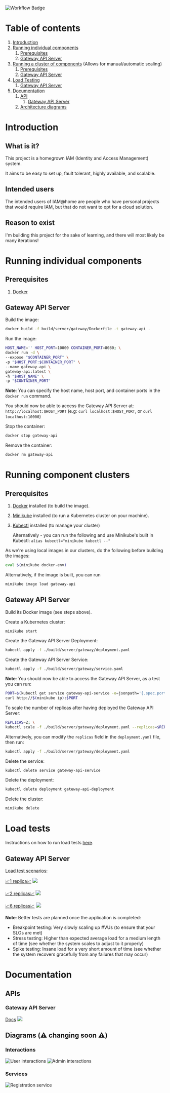 ![Workflow Badge](https://github.com/volovikariel/IAM-at-home/actions/workflows/go.yml/badge.svg)

# Table of contents
1. [Introduction](#intro)
1. [Running individual components](#running-individual-components)
   1. [Prerequisites](#running-individual-components-prerequisites)
   1. [Gateway API Server](#running-individual-components-gateway-api-server)
1. [Running a cluster of components](#running-component-clusters) (Allows for manual/automatic scaling)
   1. [Prerequisites](#running-component-clusters-prerequisites)
   1. [Gateway API Server](#running-component-clusters-gateway-api-server)
1. [Load Testing](#load-tests)
   1. [Gateway API Server](#load-testing-gateway-api-server)
1. [Documentation](#documentation)
   1. [API](#documentation-api)
      1. [Gateway API Server](#documentation-api-gateway-api-server)
   1. [Architecture diagrams](#documentation-architecture-diagrams)

<a name="intro"></a>
# Introduction
## What is it?
This project is a homegrown IAM (Identity and Access Management) system.

It aims to be easy to set up, fault tolerant, highly available, and scalable.

## Intended users
The intended users of IAM@home are people who have personal projects that would require IAM, but that do not want to opt for a cloud solution.

## Reason to exist
I'm building this project for the sake of learning, and there will most likely be many iterations!

<a name="running-individual-components"></a>
# Running individual components

<a name="running-individual-components-prerequisites"/></a>
## Prerequisites
1. [Docker](https://docs.docker.com/engine/install/)

<a name="running-individual-components-gateway-api-server"/></a>
## Gateway API Server
Build the image: 
```bash
docker build -f build/server/gateway/Dockerfile -t gateway-api .
```

Run the image:
```bash
HOST_NAME='' HOST_PORT=10000 CONTAINER_PORT=8080; \
docker run -d \
--expose "$CONTAINER_PORT" \
-p "$HOST_PORT:$CONTAINER_PORT" \
--name gateway-api \
gateway-api:latest \
-h "$HOST_NAME" \
-p "$CONTAINER_PORT"
```

**Note**: You can specify the host name, host port, and container ports in the `docker run` command.

You should now be able to access the Gateway API Server at: `http://localhost:$HOST_PORT` (e.g: `curl localhost:$HOST_PORT`, or `curl localhost:10000`)

Stop the container:
```bash
docker stop gateway-api
```

Remove the container:
```bash
docker rm gateway-api
```

<a name="running-component-clusters"/></a>
# Running component clusters
<a name="running-component-clusters-prerequisites"/></a>
## Prerequisites
1. [Docker](https://docs.docker.com/engine/install/) installed (to build the image).
1. [Minikube](https://minikube.sigs.k8s.io/docs/start/) installed (to run a Kubernetes cluster on your machine).
1. [Kubectl](https://kubernetes.io/docs/tasks/tools/#kubectl) installed (to manage your cluster)

   Alternatively - you can run the following and use Minikube's built in Kubectl: `alias kubectl="minikube kubectl --"`

As we're using local images in our clusters, do the following before building the images:
```bash
eval $(minikube docker-env)
```
Alternatively, if the image is built, you can run
```bash
minikube image load gateway-api
```

<a name="running-component-clusters-gateway-api-server"/></a>
## Gateway API Server
Build its Docker image (see steps above).

Create a Kubernetes cluster:
```bash
minikube start
```

Create the Gateway API Server Deployment:
```bash
kubectl apply -f ./build/server/gateway/deployment.yaml
```

<a id="intro" name="intro"></a>
Create the Gateway API Server Service:
```bash
kubectl apply -f ./build/server/gateway/service.yaml
```

**Note**: You should now be able to access the Gateway API Server, as a test you can run:
```bash
PORT=$(kubectl get service gateway-api-service -o=jsonpath='{.spec.ports[0].nodePort}'); \
curl http://$(minikube ip):$PORT
```

To scale the number of replicas after having deployed the Gateway API Server:
```bash
REPLICAS=2; \
kubectl scale -f ./build/server/gateway/deployment.yaml --replicas=$REPLICAS
```

Alternatively, you can modify the `replicas` field in the `deployment.yaml` file, then run:
```bash 
kubectl apply -f ./build/server/gateway/deployment.yaml
```

Delete the service:
```bash
kubectl delete service gateway-api-service
```

Delete the deployment:
```bash
kubectl delete deployment gateway-api-deployment
```

Delete the cluster:
```bash
minikube delete
```

<a name="load-testing"/></a>
# Load tests
Instructions on how to run load tests [here](/internal/docs/tests/load/README.md).

<a name="load-testing-gateway-api-server"/></a>
## Gateway API Server
[Load test scenarios](https://github.com/volovikariel/IAM-at-home/blob/d87ba775da37ad427be70f47c55d64df7268eaaf/internal/docs/tests/load/gateway_api.js):

[📈1 replica📈](https://volovikariel.github.io/IAM-at-home/tests/load/gateway/1_replicas_report.html)
[<img src="https://github.com/volovikariel/IAM-at-home/assets/16262535/93e90cf5-57ca-4012-934c-cf681f2e9357">](https://volovikariel.github.io/IAM-at-home/tests/load/gateway/1_replicas_report.html)


[📈2 replicas📈](https://volovikariel.github.io/IAM-at-home/tests/load/gateway/2_replicas_report.html)
[<img src="https://github.com/volovikariel/IAM-at-home/assets/16262535/0a433618-6cac-4a13-b8e9-9792594a3118">](https://volovikariel.github.io/IAM-at-home/tests/load/gateway/2_replicas_report.html)


[📈6 replicas📈](https://volovikariel.github.io/IAM-at-home/tests/load/gateway/6_replicas_report.html)
[<img src="https://github.com/volovikariel/IAM-at-home/assets/16262535/bfefeff9-60fe-48ce-801b-512abedfdd24">](https://volovikariel.github.io/IAM-at-home/tests/load/gateway/6_replicas_report.html)

**Note**: Better tests are planned once the application is completed:
- Breakpoint testing: Very slowly scaling up #VUs (to ensure that your SLOs are met)
- Stress testing: Higher than expected average load for a medium length of time (see whether the system scales to adjust to it properly)
- Spike testing: Insane load for a very short amount of time (see whether the system recovers gracefully from any failures that may occur)

<a name="documentation"/></a>
# Documentation
<a name="documentation-api"/></a>
## APIs
<a name="documentation-api-gateway-api-server"/></a>
### Gateway API Server
[Docs](https://volovikariel.github.io/IAM-at-home/apis/server/gateway_api.html)
[<img src="https://github.com/volovikariel/IAM-at-home/assets/16262535/cfe9200f-9423-4282-ad98-fcdf1bb4bd74">](https://volovikariel.github.io/IAM-at-home/apis/server/gateway_api.html)


<a name="documentation-architecture-diagrams"/></a>
## Diagrams (⚠️ changing soon ⚠️)
### Interactions
![User interactions](diagrams/user_interactions.svg)
![Admin interactions](diagrams/admin_interactions.svg)
### Services
![Registration service](diagrams/registration_service.svg)
